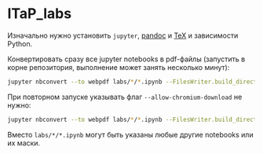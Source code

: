 # ITaP_labs
Изначально нужно установить `jupyter`, [pandoc](https://pandoc.org/installing.html) и [TeX](https://nbconvert.readthedocs.io/en/latest/install.html#installing-tex) и зависимости Python.

Конвертировать сразу все jupyter notebooks в pdf-файлы (запустить в корне репозитория, выполнение может занять несколько минут):
```sh
jupyter nbconvert --to webpdf labs/*/*.ipynb --FilesWriter.build_directory=labs/export_jupyter --allow-chromium-download
```
При повторном запуске указывать флаг `--allow-chromium-download` не нужно:
```sh
jupyter nbconvert --to webpdf labs/*/*.ipynb --FilesWriter.build_directory=labs/export_jupyter
```
Вместо `labs/*/*.ipynb` могут быть указаны любые другие notebooks или их маски.
